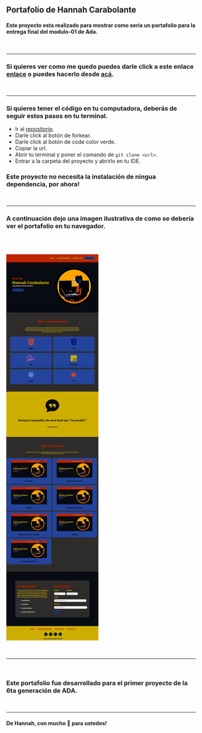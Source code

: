 ## Portafolio de Hannah Carabolante

#### Este proyecto esta realizado para mostrar como sería un portafolio para la entrega final del modulo-01 de Ada.

<br>


***

### Si quieres ver como me quedo puedes darle click a este enlace [enlace](carabolanteh.github.io/portafolio/) o puedes hacerlo desde [acá](https://trusting-johnson-ac35a4.netlify.app).

<br>


***

### Si quieres tener el código en tu computadora, deberás de seguir estos pasos en tu terminal.

- Ir al [repositorio](https://github.com/carabolanteh/portafolio).
- Darle click al botón de forkear.
- Darle click al botón de code color verde.
- Copiar la url.
- Abrir tu terminal y poner el comando de  ```git clone <url>```.
- Entrar a la carpeta del proyecto y abrirlo en tu IDE.

### Este proyecto no necesita la instalación de ningua dependencia, por ahora!

<br>

***

### A continuación dejo una imagen ilustrativa de como se debería ver el portafolio en tu navegador.

<br>
<br>


![imagen](./img/screenshot-portafolio.png)

<br>

***

<br>

### Este portafolio fue desarrollado para el primer proyecto de la 6ta generación de ADA.

<br>

***

#### De Hannah, con mucho 🖤 para ustedes!